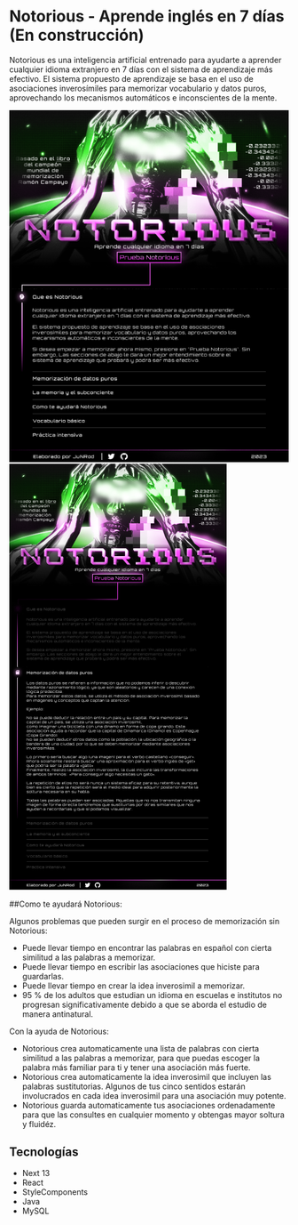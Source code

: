 # Notorious - Aprende inglés en 7 días (En construcción)

Notorious es una inteligencia artificial entrenado para ayudarte a aprender cualquier idioma extranjero en 7 días con el sistema de aprendizaje más efectivo.
El sistema propuesto de aprendizaje se basa en el uso de asociaciones inverosímiles para memorizar vocabulario y datos puros, aprovechando los mecanismos automáticos e inconscientes de la mente.

![Imagen del Proyecto](/public/images/Notorious.png)
![Imagen del Proyecto](/public/images/Notorious2.png)

##Como te ayudará Notorious:

Algunos problemas que pueden surgir en el proceso de memorización sin Notorious:

- Puede llevar tiempo en encontrar las palabras en español con cierta similitud a las palabras a memorizar.
- Puede llevar tiempo en escribir las asociaciones que hiciste para guardarlas.
- Puede llevar tiempo en crear la idea inverosimil a memorizar.
- 95 % de los adultos que estudian un idioma en escuelas e institutos no progresan significativamente debido a que se aborda el estudio de manera antinatural.

Con la ayuda de Notorious:
	
- Notorious crea automaticamente una lista de palabras con cierta similitud a las palabras a memorizar, para que puedas escoger la palabra más familiar para ti y tener una asociación más fuerte.
- Notorious crea automaticamente la idea inverosimil que incluyen las palabras sustitutorias. Algunos de tus cinco sentidos estarán involucrados en cada idea inverosimil para una asociación muy potente.
- Notorious guarda automaticamente tus asociaciones ordenadamente para que las consultes en cualquier momento y obtengas mayor soltura y fluidéz.

## Tecnologías
- Next 13
- React
- StyleComponents
- Java
- MySQL

